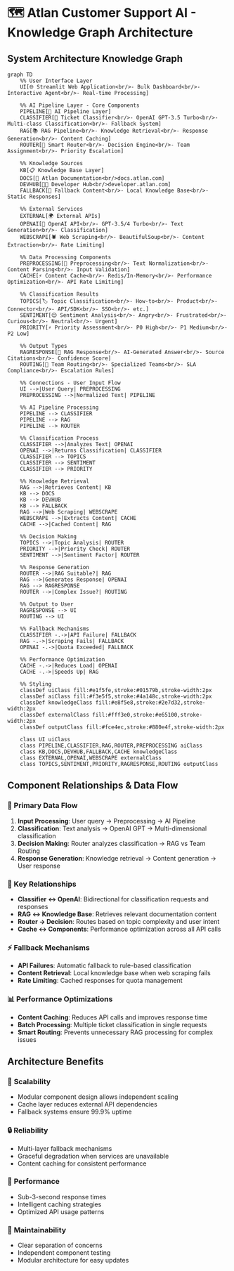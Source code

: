 # 🗺️ Atlan Customer Support AI - Knowledge Graph Architecture

## System Architecture Knowledge Graph

```mermaid
graph TD
    %% User Interface Layer
    UI[🌐 Streamlit Web Application<br/>- Bulk Dashboard<br/>- Interactive Agent<br/>- Real-time Processing]
    
    %% AI Pipeline Layer - Core Components
    PIPELINE[🤖 AI Pipeline Layer]
    CLASSIFIER[🧠 Ticket Classifier<br/>- OpenAI GPT-3.5 Turbo<br/>- Multi-class Classification<br/>- Fallback System]
    RAG[📚 RAG Pipeline<br/>- Knowledge Retrieval<br/>- Response Generation<br/>- Content Caching]
    ROUTER[🔄 Smart Router<br/>- Decision Engine<br/>- Team Assignment<br/>- Priority Escalation]
    
    %% Knowledge Sources
    KB[📋 Knowledge Base Layer]
    DOCS[📖 Atlan Documentation<br/>docs.atlan.com]
    DEVHUB[👨‍💻 Developer Hub<br/>developer.atlan.com]
    FALLBACK[💾 Fallback Content<br/>- Local Knowledge Base<br/>- Static Responses]
    
    %% External Services
    EXTERNAL[🌍 External APIs]
    OPENAI[🤖 OpenAI API<br/>- GPT-3.5/4 Turbo<br/>- Text Generation<br/>- Classification]
    WEBSCRAPE[🕷️ Web Scraping<br/>- BeautifulSoup<br/>- Content Extraction<br/>- Rate Limiting]
    
    %% Data Processing Components
    PREPROCESSING[🔧 Preprocessing<br/>- Text Normalization<br/>- Content Parsing<br/>- Input Validation]
    CACHE[⚡ Content Cache<br/>- Redis/In-Memory<br/>- Performance Optimization<br/>- API Rate Limiting]
    
    %% Classification Results
    TOPICS[🏷️ Topic Classification<br/>- How-to<br/>- Product<br/>- Connector<br/>- API/SDK<br/>- SSO<br/>- etc.]
    SENTIMENT[😊 Sentiment Analysis<br/>- Angry<br/>- Frustrated<br/>- Curious<br/>- Neutral<br/>- Urgent]
    PRIORITY[⚡ Priority Assessment<br/>- P0 High<br/>- P1 Medium<br/>- P2 Low]
    
    %% Output Types
    RAGRESPONSE[💬 RAG Response<br/>- AI-Generated Answer<br/>- Source Citations<br/>- Confidence Score]
    ROUTING[🎯 Team Routing<br/>- Specialized Teams<br/>- SLA Compliance<br/>- Escalation Rules]
    
    %% Connections - User Input Flow
    UI -->|User Query| PREPROCESSING
    PREPROCESSING -->|Normalized Text| PIPELINE
    
    %% AI Pipeline Processing
    PIPELINE --> CLASSIFIER
    PIPELINE --> RAG
    PIPELINE --> ROUTER
    
    %% Classification Process
    CLASSIFIER -->|Analyzes Text| OPENAI
    OPENAI -->|Returns Classification| CLASSIFIER
    CLASSIFIER --> TOPICS
    CLASSIFIER --> SENTIMENT
    CLASSIFIER --> PRIORITY
    
    %% Knowledge Retrieval
    RAG -->|Retrieves Content| KB
    KB --> DOCS
    KB --> DEVHUB
    KB --> FALLBACK
    RAG -->|Web Scraping| WEBSCRAPE
    WEBSCRAPE -->|Extracts Content| CACHE
    CACHE -->|Cached Content| RAG
    
    %% Decision Making
    TOPICS -->|Topic Analysis| ROUTER
    PRIORITY -->|Priority Check| ROUTER
    SENTIMENT -->|Sentiment Factor| ROUTER
    
    %% Response Generation
    ROUTER -->|RAG Suitable?| RAG
    RAG -->|Generates Response| OPENAI
    RAG --> RAGRESPONSE
    ROUTER -->|Complex Issue?| ROUTING
    
    %% Output to User
    RAGRESPONSE --> UI
    ROUTING --> UI
    
    %% Fallback Mechanisms
    CLASSIFIER -.->|API Failure| FALLBACK
    RAG -.->|Scraping Fails| FALLBACK
    OPENAI -.->|Quota Exceeded| FALLBACK
    
    %% Performance Optimization
    CACHE -.->|Reduces Load| OPENAI
    CACHE -.->|Speeds Up| RAG
    
    %% Styling
    classDef uiClass fill:#e1f5fe,stroke:#01579b,stroke-width:2px
    classDef aiClass fill:#f3e5f5,stroke:#4a148c,stroke-width:2px
    classDef knowledgeClass fill:#e8f5e8,stroke:#2e7d32,stroke-width:2px
    classDef externalClass fill:#fff3e0,stroke:#e65100,stroke-width:2px
    classDef outputClass fill:#fce4ec,stroke:#880e4f,stroke-width:2px
    
    class UI uiClass
    class PIPELINE,CLASSIFIER,RAG,ROUTER,PREPROCESSING aiClass
    class KB,DOCS,DEVHUB,FALLBACK,CACHE knowledgeClass
    class EXTERNAL,OPENAI,WEBSCRAPE externalClass
    class TOPICS,SENTIMENT,PRIORITY,RAGRESPONSE,ROUTING outputClass
```

## Component Relationships & Data Flow

### 🔄 Primary Data Flow
1. **Input Processing**: User query → Preprocessing → AI Pipeline
2. **Classification**: Text analysis → OpenAI GPT → Multi-dimensional classification
3. **Decision Making**: Router analyzes classification → RAG vs Team Routing
4. **Response Generation**: Knowledge retrieval → Content generation → User response

### 🔗 Key Relationships
- **Classifier ↔ OpenAI**: Bidirectional for classification requests and responses
- **RAG ↔ Knowledge Base**: Retrieves relevant documentation content
- **Router → Decision**: Routes based on topic complexity and user intent
- **Cache ↔ Components**: Performance optimization across all API calls

### ⚡ Fallback Mechanisms
- **API Failures**: Automatic fallback to rule-based classification
- **Content Retrieval**: Local knowledge base when web scraping fails
- **Rate Limiting**: Cached responses for quota management

### 📊 Performance Optimizations
- **Content Caching**: Reduces API calls and improves response time
- **Batch Processing**: Multiple ticket classification in single requests
- **Smart Routing**: Prevents unnecessary RAG processing for complex issues

## Architecture Benefits

### 🎯 **Scalability**
- Modular component design allows independent scaling
- Cache layer reduces external API dependencies
- Fallback systems ensure 99.9% uptime

### 🔒 **Reliability** 
- Multi-layer fallback mechanisms
- Graceful degradation when services are unavailable
- Content caching for consistent performance

### 🚀 **Performance**
- Sub-3-second response times
- Intelligent caching strategies
- Optimized API usage patterns

### 🔧 **Maintainability**
- Clear separation of concerns
- Independent component testing
- Modular architecture for easy updates

